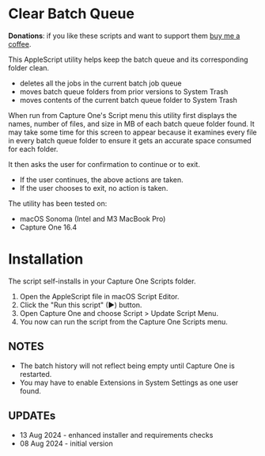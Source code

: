 # Clear Batch Queue

**Donations**: if you like these scripts and want to support them [buy me a coffee](https://buymeacoffee.com/walterrowe).

This AppleScript utility helps keep the batch queue and its corresponding folder clean.

- deletes all the jobs in the current batch job queue
- moves batch queue folders from prior versions to System Trash
- moves contents of the current batch queue folder to System Trash

When run from Capture One's Script menu this utility first displays the names, number of files, and size in MB of each batch queue folder found. It may take some time for this screen to appear because it examines every file in every batch queue folder to ensure it gets an accurate space consumed for each folder.

It then asks the user for confirmation to continue or to exit.

- If the user continues, the above actions are taken.
- If the user chooses to exit, no action is taken.

The utility has been tested on:

- macOS Sonoma (Intel and M3 MacBook Pro)
- Capture One 16.4

# Installation

The script self-installs in your Capture One Scripts folder.

1. Open the AppleScript file in macOS Script Editor.
1. Click the "Run this script" (&#9654;) button.
1. Open Capture One and choose Script > Update Script Menu.
1. You now can run the script from the Capture One Scripts menu.

## NOTES

- The batch history will not reflect being empty until Capture One is restarted.
- You may have to enable Extensions in System Settings as one user found.

## UPDATEs

- 13 Aug 2024 - enhanced installer and requirements checks
- 08 Aug 2024 - initial version
